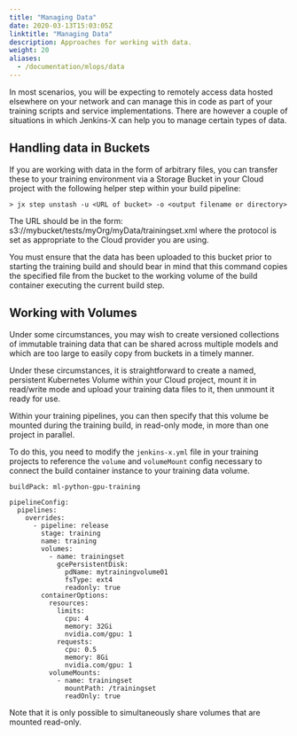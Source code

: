```yaml
---
title: "Managing Data"
date: 2020-03-13T15:03:05Z
linktitle: "Managing Data"
description: Approaches for working with data.
weight: 20
aliases:
  - /documentation/mlops/data
---
```


In most scenarios, you will be expecting to remotely access data hosted elsewhere on your network and can manage this in code as part of your training scripts and service implementations. There are however a couple of situations in which Jenkins-X can help you to manage certain types of data.

## Handling data in Buckets
If you are working with data in the form of arbitrary files, you can transfer these to your training environment via a Storage Bucket in your Cloud project with the following helper step within your build pipeline:

```
> jx step unstash -u <URL of bucket> -o <output filename or directory>
```

The URL should be in the form: s3://mybucket/tests/myOrg/myData/trainingset.xml where the protocol is set as appropriate to the Cloud provider you are using.

You must ensure that the data has been uploaded to this bucket prior to starting the training build and should bear in mind that this command copies the specified file from the bucket to the working volume of the build container executing the current build step.

## Working with Volumes
Under some circumstances, you may wish to create versioned collections of immutable training data that can be shared across multiple models and which are too large to easily copy from buckets in a timely manner.

Under these circumstances, it is straightforward to create a named, persistent Kubernetes Volume within your Cloud project, mount it in read/write mode and upload your training data files to it, then unmount it ready for use.

Within your training pipelines, you can then specify that this volume be mounted during the training build, in read-only mode, in more than one project in parallel.

To do this, you need to modify the `jenkins-x.yml` file in your training projects to reference the `volume` and `volumeMount` config necessary to connect the build container instance to your training data volume.

```
buildPack: ml-python-gpu-training

pipelineConfig:
  pipelines:
    overrides:
      - pipeline: release
        stage: training
        name: training
        volumes:
          - name: trainingset
            gcePersistentDisk:
              pdName: mytrainingvolume01
              fsType: ext4
              readonly: true
        containerOptions:
          resources:
            limits:
              cpu: 4
              memory: 32Gi
              nvidia.com/gpu: 1
            requests:
              cpu: 0.5
              memory: 8Gi
              nvidia.com/gpu: 1
          volumeMounts:
            - name: trainingset
              mountPath: /trainingset
              readOnly: true 
```
Note that it is only possible to simultaneously share volumes that are mounted read-only.
